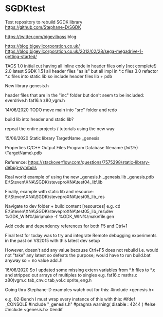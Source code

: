 # SGDKtest
Test repository to rebuild SGDK library
<br />
https://github.com/Stephane-D/SGDK


https://twitter.com/bigevilboss
blog

https://blog.bigevilcorporation.co.uk/
https://blog.bigevilcorporation.co.uk/2012/02/28/sega-megadrive-1-getting-started/


TAGS
1.0	initial cut having all inline code in header files only [not complete!]
2.0	latest SGDK 1.51 all header files "as is" but all impl in *.c files
3.0 refactor *.c files into static lib so include header files lib + pdb


New library
genesis.h

header files that are in the "inc" folder but don't seem to be included:
everdrive.h
fat16.h
z80_vgm.h


14/06/2020
TODO
move main into "src" folder and redo

build lib into header and static lib?

repeat the entire projects / tutorials using the new way


15/06/2020
Static library
TargetName	_genesis

Properties
C/C++
Output Files
Program Database filename
$(IntDir)$(TargetName).pdb

Reference:
https://stackoverflow.com/questions/7575298/static-library-debug-symbols

Real world example of using the new _genesis.h _genesis.lib _genesis.pdb
E:\Steven\XNA\SGDK\steveproXNA\test04_lib\lib


Finally, example with static lib and resource:
E:\Steven\XNA\SGDK\steveproXNA\test05_lib_res

Navigate to dev folder + build content [resources]
e.g.
cd E:\Steven\XNA\SGDK\steveproXNA\test05_lib_res\dev
%GDK_WIN%\bin\make -f %GDK_WIN%\makefile.gen

Add code and dependency references for both F5 and Ctrl+1


Final test for today was to try and integrate Remote debugging
experiments in the past on VS2015 with this latest dev setup

However, doesn't add any value because Ctrl+F5 does not rebuild
i.e. would not "take" any latest so defeats the purpose;
would have to run build.bat anyway so = no value add..!!


16/06/2020
So I updated some missing extern variables from *.h files to *.c
and stripped out arrays of multiples to singles
e.g.
fat16.c
maths.c
z80)vgm.c
tab_cnv.c
tab_vol.c
sprite_eng.h

Going thru Stephane-D examples
watch out for this:
#include <genesis.h>

e.g.
02-Bench
I must wrap every instance of this with this:
#ifdef _CONSOLE
#include "_genesis.h"
#pragma warning( disable : 4244 ) 
#else
#include <genesis.h>
#endif